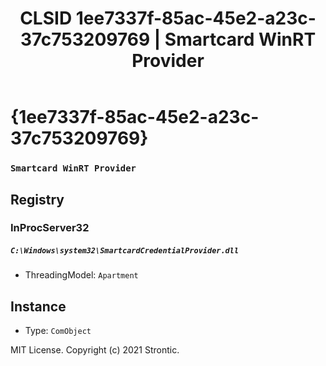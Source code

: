 ﻿---
title: "CLSID 1ee7337f-85ac-45e2-a23c-37c753209769 | Smartcard WinRT Provider"
excerpt: What is COM-Object CLSID 1ee7337f-85ac-45e2-a23c-37c753209769?
---

# {1ee7337f-85ac-45e2-a23c-37c753209769}

### `Smartcard WinRT Provider`

## Registry


### InProcServer32

##### `C:\Windows\system32\SmartcardCredentialProvider.dll`
* ThreadingModel: `Apartment`

## Instance

* Type: `ComObject`

MIT License. Copyright (c) 2021 Strontic.


